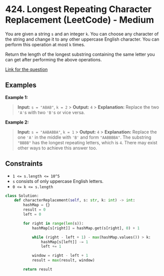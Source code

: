 # 424. Longest Repeating Character Replacement (LeetCode) - Medium

You are given a string `s` and an integer `k`. You can choose any character of the string and change it to any other uppercase English character. You can perform this operation at most `k` times.

Return the length of the longest substring containing the same letter you can get after performing the above operations.

[Link for the question](https://leetcode.com/problems/longest-repeating-character-replacement/)

## Examples

**Example 1:**

> **Input:** `s = "ABAB"`, `k = 2` > **Output:** `4` > **Explanation:** Replace the two `'A'`s with two `'B'`s or vice versa.

**Example 2:**

> **Input:** `s = "AABABBA"`, `k = 1` > **Output:** `4` > **Explanation:** Replace the one `'A'` in the middle with `'B'` and form `"AABBBBA"`. The substring `"BBBB"` has the longest repeating letters, which is `4`. There may exist other ways to achieve this answer too.

## Constraints

- `1 <= s.length <= 10^5`
- `s` consists of only uppercase English letters.
- `0 <= k <= s.length`

```python
class Solution:
    def characterReplacement(self, s: str, k: int) -> int:
        hashMap = {}
        result = 0
        left = 0

        for right in range(len(s)):
            hashMap[s[right]] = hashMap.get(s[right], 0) + 1

            while (right - left + 1) - max(hashMap.values()) > k:
                hashMap[s[left]] -= 1
                left += 1

            window = right - left + 1
            result = max(result, window)

        return result
```